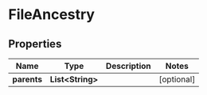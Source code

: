 
# FileAncestry

## Properties
Name | Type | Description | Notes
------------ | ------------- | ------------- | -------------
**parents** | **List&lt;String&gt;** |  |  [optional]



